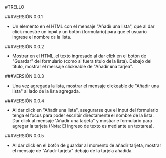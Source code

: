#TRELLO

###VERSIÓN 0.0.1

- Un elemento en el HTML con el mensaje "Añadir una lista", que al dar click muestre un input y un botón (formulario) para que el usuario ingrese el nombre de la lista.  

###VERSIÓN 0.0.2
- Mostrar en el HTML, el texto ingresado al dar click en el botón de "Guardar" del formulario (como si fuera título de la lista).
Debajo del título, mostrar el mensaje clickeable de "Añadir una tarjea".

###VERSIÓN 0.0.3
- Una vez agregada la lista, mostrar el mensaje clickeable de "Añadir una lista" al lado de la lista agregada.

###VERSIÓN 0.0.4
- Al dar click en "Añadir una lista", asegurarse que el input del formulario tenga el focus para poder escribir directamente el nombre de la lista.
Dar click al mensaje "Añadir una tarjeta" y mostrar e formulario para agregar la tarjeta (Nota: El ingreso de texto es mediante un textarea).

###VERSIÓN 0.0.5

- Al dar click en el botón de guardar al momento de añadir tarjeta, mostrar el mensaje de "Añadir tarjeta" debajo de la tarjeta añadida.